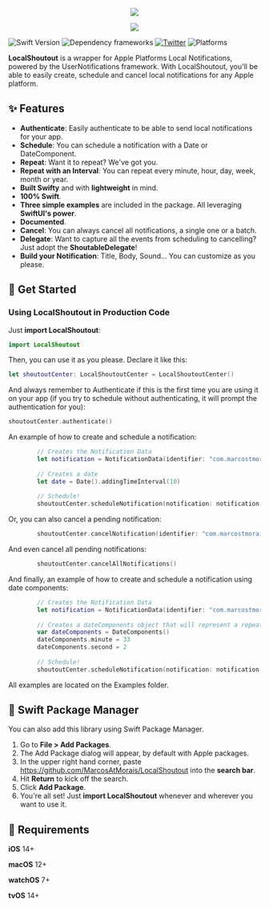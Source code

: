 <p align="center">
  <img src="https://www.marcostmorais.com/labelbutton/cover2.png">
</p>
<p align="center">
    <img src="https://www.marcostmorais.com/labelbutton/cover.png">
</p>

![Swift Version](https://img.shields.io/badge/Swift-5.5-F16D39.svg?style=flat) ![Dependency frameworks](https://img.shields.io/badge/Supports-_Swift_Package_Manager-F16D39.svg?style=flat) [![Twitter](https://img.shields.io/badge/twitter-@marcostmorais-blue.svg?style=flat)](https://twitter.com/marcostmorais) ![Platforms](https://img.shields.io/badge/platforms-iOS%20%7C%20macOS%20%7C%20watchOS%20%7C%20tvOS%20%7C%20iPadOS-blue)

**LocalShoutout** is a wrapper for Apple Platforms Local Notifications, powered by the UserNotifications framework. With LocalShoutout, you'll be able to easily create, schedule and cancel local notifications for any Apple platform.

## ✨ Features

- **Authenticate**: Easily authenticate to be able to send local notifications for your app.
- **Schedule**: You can schedule a notification with a Date or DateComponent.
- **Repeat**: Want it to repeat? We've got you.
- **Repeat with an Interval**: You can repeat every minute, hour, day, week, month or year.
- **Built Swifty** and with **lightweight** in mind.
- **100% Swift**.
- **Three simple examples** are included in the package. All leveraging **SwiftUI's power**.
- **Documented**.
- **Cancel**: You can always cancel all notifications, a single one or a batch.
- **Delegate**: Want to capture all the events from scheduling to cancelling? Just adopt the **ShoutableDelegate**!
- **Build your Notification**: Title, Body, Sound... You can customize as you please.

## 🚀 Get Started

### Using LocalShoutout in Production Code
Just **import LocalShoutout**:

```swift
import LocalShoutout
```

Then, you can use it as you please. Declare it like this:

```swift
let shoutoutCenter: LocalShoutoutCenter = LocalShoutoutCenter()
```

And always remember to Authenticate if this is the first time you are using it on your app (if you try to schedule without authenticating, it will prompt the authentication for you):
```swift
shoutoutCenter.authenticate()
```

An example of how to create and schedule a notification:
```swift
        // Creates the Notification Data
        let notification = NotificationData(identifier: "com.marcostmorais.notifications.tenSecondsFromNow", title: "Let's Go!", body: "This is a notification")
        
        // Creates a date
        let date = Date().addingTimeInterval(10)
        
        // Schedule!
        shoutoutCenter.scheduleNotification(notification: notification, date: date, repeats: false)
```

Or, you can also cancel a pending notification:


```swift
        shoutoutCenter.cancelNotification(identifier: "com.marcostmorais.notifications.tenSecondsFromNow")
```

And even cancel all pending notifications:


```swift
        shoutoutCenter.cancelAllNotifications()
```

And finally, an example of how to create and schedule a notification using date components:
```swift
        // Creates the Notification Data
        let notification = NotificationData(identifier: "com.marcostmorais.notifications.test", title: "Let's Go!", body: "This is a notification")
        
        // Creates a dateComponents object that will represent a repeat at 33 minutes and 2 seconds every hour
        var dateComponents = DateComponents()
        dateComponents.minute = 33
        dateComponents.second = 2
    
        // Schedule!
        shoutoutCenter.scheduleNotification(notification: notification, dateComponents: dateComponents, repeats: true, repeatInterval: .hour)
```

All examples are located on the Examples folder.

## 🔨 Swift Package Manager

You can also add this library using Swift Package Manager.

1. Go to **File > Add Packages**.
2. The Add Package dialog will appear, by default with Apple packages.
3. In the upper right hand corner, paste https://github.com/MarcosAtMorais/LocalShoutout into the **search bar**.
4. Hit **Return** to kick off the search.
5. Click **Add Package**.
6. You're all set! Just **import LocalShoutout** whenever and wherever you want to use it.

## 🌟 Requirements

**iOS** 14+

**macOS** 12+

**watchOS** 7+

**tvOS** 14+
